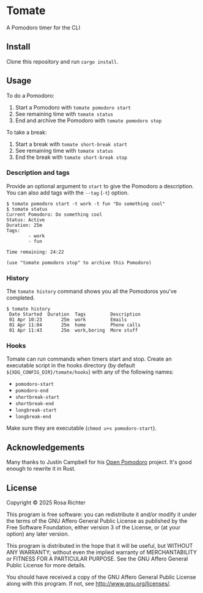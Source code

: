 # Tomate

A Pomodoro timer for the CLI

## Install

Clone this repository and run `cargo install`.

## Usage

To do a Pomodoro:

1. Start a Pomodoro with `tomate pomodoro start`
2. See remaining time with `tomate status`
3. End and archive the Pomodoro with `tomate pomodoro stop`

To take a break:

1. Start a break with `tomate short-break start`
2. See remaining time with `tomate status`
3. End the break with `tomate short-break stop`

### Description and tags

Provide an optional argument to `start` to give the Pomodoro a description.
You can also add tags with the `--tag` (`-t`) option.

```console
$ tomate pomodoro start -t work -t fun "Do something cool"
$ tomate status
Current Pomodoro: Do something cool
Status: Active
Duration: 25m
Tags:
        - work
        - fun

Time remaining: 24:22

(use "tomate pomodoro stop" to archive this Pomodoro)
```

### History

The `tomate history` command shows you all the Pomodoros you've completed.

```console
$ tomate history
 Date Started  Duration  Tags         Description
 01 Apr 10:23       25m  work         Emails
 01 Apr 11:04       25m  home         Phone calls
 01 Apr 11:43       25m  work,boring  More stuff
```

### Hooks

Tomate can run commands when timers start and stop.
Create an executable script in the hooks directory (by default `${XDG_CONFIG_DIR}/tomate/hooks`)
with any of the following names:

- `pomodoro-start`
- `pomodoro-end`
- `shortbreak-start`
- `shortbreak-end`
- `longbreak-start`
- `longbreak-end`

Make sure they are executable (`chmod u+x pomodoro-start`).

## Acknowledgements

Many thanks to Justin Campbell for his [Open Pomodoro](https://github.com/open-pomodoro/openpomodoro-cli) project.
It's good enough to rewrite it in Rust.

## License

Copyright © 2025 Rosa Richter

This program is free software: you can redistribute it and/or modify it under the terms of the GNU Affero General Public License as published by the Free Software Foundation, either version 3 of the License, or (at your option) any later version.

This program is distributed in the hope that it will be useful, but WITHOUT ANY WARRANTY; without even the implied warranty of MERCHANTABILITY or FITNESS FOR A PARTICULAR PURPOSE.  See the GNU Affero General Public License for more details.

You should have received a copy of the GNU Affero General Public License along with this program.  If not, see <http://www.gnu.org/licenses/>.
